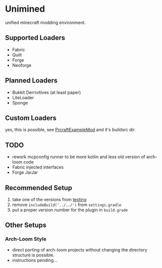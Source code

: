 # Unimined

unified minecraft modding environment.

## Supported Loaders
* Fabric
* Quilt
* Forge
* Neoforge

## Planned Loaders
* Bukkit Derrivitives (at least paper)
* LiteLoader
* Sponge

## Custom Loaders
yes, this is possible, see [PrcraftExampleMod](https://github.com/prcraft-minecraft/PrcraftExampleMod) and it's buildsrc dir.

## TODO
* rework mcpconfig runner to be more kotlin and less old version of arch-loom code
* Fabric injected interfaces
* Forge JarJar

## Recommended Setup
1. take one of the versions from [testing](./testing)
1. remove `includeBuild('../../')` from `settings.gradle`
1. put a proper version number for the plugin in `build.grade`

## Other Setups

### Arch-Loom Style
* direct porting of arch-loom projects without changing the directory structure is possible.
* instructions pending...

